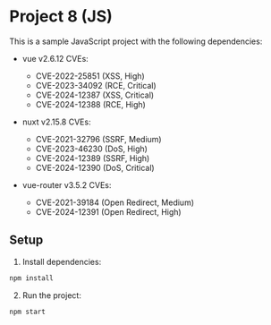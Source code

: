 # Project 8 (JS)

This is a sample JavaScript project with the following dependencies:

- vue v2.6.12
  CVEs:
  - CVE-2022-25851 (XSS, High)
  - CVE-2023-34092 (RCE, Critical)
  - CVE-2024-12387 (XSS, Critical)
  - CVE-2024-12388 (RCE, High)

- nuxt v2.15.8
  CVEs:
  - CVE-2021-32796 (SSRF, Medium)
  - CVE-2023-46230 (DoS, High)
  - CVE-2024-12389 (SSRF, High)
  - CVE-2024-12390 (DoS, Critical)

- vue-router v3.5.2
  CVEs:
  - CVE-2021-39184 (Open Redirect, Medium)
  - CVE-2024-12391 (Open Redirect, High)


## Setup

1. Install dependencies:
```bash
npm install
```

2. Run the project:
```bash
npm start
```
